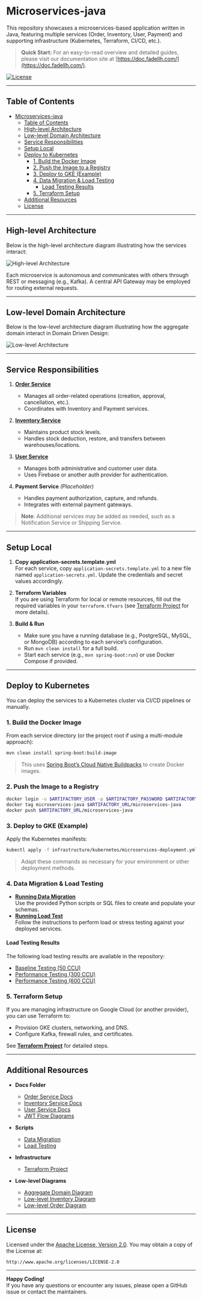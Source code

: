 # Microservices-java

This repository showcases a microservices-based application written in Java, featuring multiple services (Order, Inventory, User, Payment) and supporting infrastructure (Kubernetes, Terraform, CI/CD, etc.).


> **Quick Start:** For an easy-to-read overview and detailed guides, please visit our documentation site at [https://doc.fadellh.com/](https://doc.fadellh.com/).

[![License](https://img.shields.io/badge/License-Apache%202.0-green.svg)](https://opensource.org/licenses/Apache-2.0)

---

## Table of Contents

- [Microservices-java](#microservices-java)
  - [Table of Contents](#table-of-contents)
  - [High-level Architecture](#high-level-architecture)
  - [Low-level Domain Architecture](#low-level-domain-architecture)
  - [Service Responsibilities](#service-responsibilities)
  - [Setup Local](#setup-local)
  - [Deploy to Kubernetes](#deploy-to-kubernetes)
    - [1. Build the Docker Image](#1-build-the-docker-image)
    - [2. Push the Image to a Registry](#2-push-the-image-to-a-registry)
    - [3. Deploy to GKE (Example)](#3-deploy-to-gke-example)
    - [4. Data Migration \& Load Testing](#4-data-migration--load-testing)
      - [Load Testing Results](#load-testing-results)
    - [5. Terraform Setup](#5-terraform-setup)
  - [Additional Resources](#additional-resources)
  - [License](#license)

---

## High-level Architecture

Below is the high-level architecture diagram illustrating how the services interact:

![High-level Architecture](docs/high-level-arc.png)

Each microservice is autonomous and communicates with others through REST or messaging (e.g., Kafka). A central API Gateway may be employed for routing external requests.

---
## Low-level Domain Architecture

Below is the low-level architecture diagram illustrating how the aggregate domain interact in Domain Driven Design:

![Low-level Architecture](docs/aggregate-domain.png)


<!-- ### Value Object
![Value Object Architecture](docs/value-object.png) -->

---

## Service Responsibilities

1. **[Order Service](docs/order-service.md)**  
   - Manages all order-related operations (creation, approval, cancellation, etc.).  
   - Coordinates with Inventory and Payment services.  

2. **[Inventory Service](docs/inventory-service.md)**  
   - Maintains product stock levels.  
   - Handles stock deduction, restore, and transfers between warehouses/locations.  

3. **[User Service](docs/user-service.md)**  
   - Manages both administrative and customer user data.  
   - Uses Firebase or another auth provider for authentication.  

4. **Payment Service** *(Placeholder)*  
   - Handles payment authorization, capture, and refunds.  
   - Integrates with external payment gateways.

> **Note**: Additional services may be added as needed, such as a Notification Service or Shipping Service.

---

## Setup Local

1. **Copy application-secrets.template.yml**  
   For each service, copy `application-secrets.template.yml` to a new file named `application-secrets.yml`. Update the credentials and secret values accordingly.

2. **Terraform Variables**  
   If you are using Terraform for local or remote resources, fill out the required variables in your `terraform.tfvars` (see [Terraform Project](infrastructure/terraform/gke-cluster/README.md) for more details).

3. **Build & Run**  
   - Make sure you have a running database (e.g., PostgreSQL, MySQL, or MongoDB) according to each service’s configuration.  
   - Run `mvn clean install` for a full build.  
   - Start each service (e.g., `mvn spring-boot:run`) or use Docker Compose if provided.

---

## Deploy to Kubernetes

You can deploy the services to a Kubernetes cluster via CI/CD pipelines or manually.

### 1. Build the Docker Image

From each service directory (or the project root if using a multi-module approach):

```bash
mvn clean install spring-boot:build-image
```

> This uses [Spring Boot’s Cloud Native Buildpacks](https://docs.spring.io/spring-boot/docs/current/reference/htmlsingle/#container-images) to create Docker images.

### 2. Push the Image to a Registry

```bash
docker login -u $ARTIFACTORY_USER -p $ARTIFACTORY_PASSWORD $ARTIFACTORY_URL
docker tag microservices-java $ARTIFACTORY_URL/microservices-java
docker push $ARTIFACTORY_URL/microservices-java
```

### 3. Deploy to GKE (Example)

Apply the Kubernetes manifests:

```bash
kubectl apply -f infrastructure/kubernetes/microservices-deployment.yml
```

> Adapt these commands as necessary for your environment or other deployment methods.

### 4. Data Migration & Load Testing

- **[Running Data Migration](scripts/data-migration/README.md)**  
  Use the provided Python scripts or SQL files to create and populate your schemas.
- **[Running Load Test](scripts/load-testing/README.md)**  
  Follow the instructions to perform load or stress testing against your deployed services.

#### Load Testing Results

The following load testing results are available in the repository:

- [Baseline Testing (50 CCU)](docs/load-test-result/baseline-testing-50-ccu.html)
- [Performance Testing (300 CCU)](docs/load-test-result/perfomace-ccu-300.html)
- [Performance Testing (600 CCU)](docs/load-test-result/perfomance-600-ccu.html)

### 5. Terraform Setup

If you are managing infrastructure on Google Cloud (or another provider), you can use Terraform to:

- Provision GKE clusters, networking, and DNS.
- Configure Kafka, firewall rules, and certificates.

See [**Terraform Project**](infrastructure/terraform/gke-cluster/README.md) for detailed steps.

---

## Additional Resources

- **Docs Folder**  
  - [Order Service Docs](docs/order-service.md)  
  - [Inventory Service Docs](docs/inventory-service.md)  
  - [User Service Docs](docs/user-service.md)  
  - [JWT Flow Diagrams](docs/jwt_flow.svg)

- **Scripts**  
  - [Data Migration](scripts/data-migration/README.md)  
  - [Load Testing](scripts/load-testing/README.md)

- **Infrastructure**  
  - [Terraform Project](infrastructure/terraform/gke-cluster/README.md)

- **Low-level Diagrams**  
  - [Aggregate Domain Diagram](docs/aggregate-domain.png)  
  - [Low-level Inventory Diagram](docs/low-level-inventory-service.svg)  
  - [Low-level Order Diagram](docs/low-level-order-service.png)

---

## License

Licensed under the [Apache License, Version 2.0](https://www.apache.org/licenses/LICENSE-2.0). You may obtain a copy of the License at:

```
http://www.apache.org/licenses/LICENSE-2.0
```

---  

**Happy Coding!**  
If you have any questions or encounter any issues, please open a GitHub issue or contact the maintainers.
```